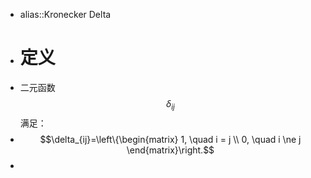 - alias::Kronecker Delta
- # 定义
- 二元函数$$\delta_{ij}$$满足：
- $$\delta_{ij}=\left\{\begin{matrix} 
    1, \quad i = j \\  
    0, \quad i \ne j 
  \end{matrix}\right.$$
-